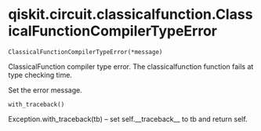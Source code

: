 # qiskit.circuit.classicalfunction.ClassicalFunctionCompilerTypeError



`ClassicalFunctionCompilerTypeError(*message)`

ClassicalFunction compiler type error. The classicalfunction function fails at type checking time.

Set the error message.



`with_traceback()`

Exception.with\_traceback(tb) – set self.\_\_traceback\_\_ to tb and return self.
